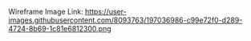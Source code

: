 Wireframe Image Link: https://user-images.githubusercontent.com/8093763/197036986-c99e72f0-d289-4724-8b69-1c81e6812300.png
